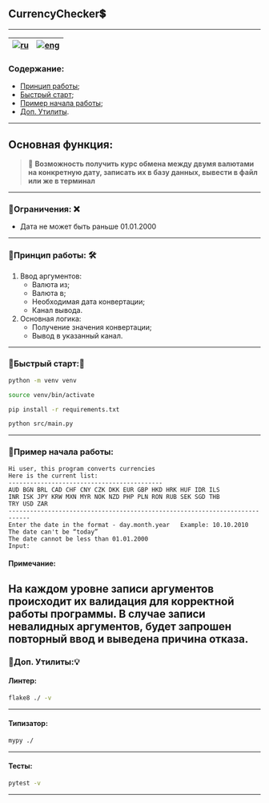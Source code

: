 CurrencyChecker💲
---
---

| [![ru](https://img.shields.io/badge/lng-ru-green.svg)](https://github.com/XaL9vA/CurrencyChecker/tree/main/docs/readme_ru.md) | [![eng](https://img.shields.io/badge/lng-eng-red.svg)](https://github.com/XaL9vA/CurrencyChecker/tree/main/docs/readme_eng.md) |  
|-------------------------------------------------------------------------------------------------------------------------------|--------------------------------------------------------------------------------------------------------------------------------|   

### Содержание:

- [Принцип работы](#title1);
- [Быстрый старт](#title2);
- [Пример начала работы](#title3);
- [Доп. Утилиты](#title4).

---

## Основная функция:

> 🔶 **Возможность получить курс обмена между двумя валютами на конкретную дату, записать их в базу данных, вывести в
файл или же в терминал**

---

### 🔹Ограничения: ❌

- Дата не может быть раньше 01.01.2000

---

### 🔹<a id="title1">Принцип работы</a>: 🛠

1. Ввод аргументов:
    - Валюта из;
    - Валюта в;
    - Необходимая дата конвертации;
    - Канал вывода.
2. Основная логика:
    - Получение значения конвертации;
    - Вывод в указанный канал.

---

### 🔹<a id="title2">Быстрый старт</a>:🧩

```bash
python -m venv venv

source venv/bin/activate

pip install -r requirements.txt

python src/main.py
```

---

### 🔹<a id="title3">Пример начала работы</a>:

```
Hi user, this program converts currencies
Here is the current list:
-------------------------------------------
AUD BGN BRL CAD CHF CNY CZK DKK EUR GBP HKD HRK HUF IDR ILS
INR ISK JPY KRW MXN MYR NOK NZD PHP PLN RON RUB SEK SGD THB
TRY USD ZAR
----------------------------------------------------------------------------
Enter the date in the format - day.month.year   Example: 10.10.2010
The date can't be “today”
The date cannot be less than 01.01.2000
Input:
```

#### Примечание:

На каждом уровне записи аргументов происходит их валидация для корректной работы программы. В случае записи
невалидных аргументов, будет запрошен повторный ввод и выведена причина отказа.
---

### 🔹<a id="title4">Доп. Утилиты</a>:💡

#### Линтер:

```bash
flake8 ./ -v
```

---

#### Типизатор:

```bash
mypy ./
```

---

#### Тесты:

```bash
pytest -v
```

---
